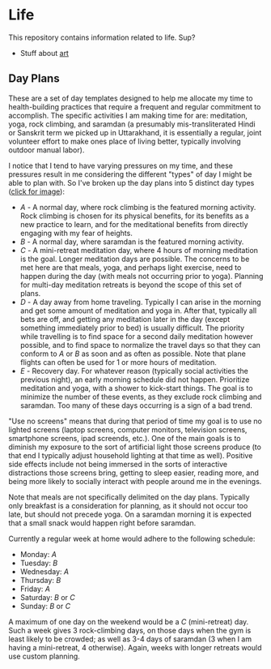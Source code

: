 # Life

This repository contains information related to life.  Sup?

 * Stuff about [art](art.md)


## Day Plans

These are a set of day templates designed to help me allocate my time to health-building practices that require a frequent and regular commitment to accomplish.  The specific activities I am making time for are:  meditation, yoga, rock climbing, and saramdan (a presumably mis-transliterated Hindi or Sanskrit term we picked up in Uttarakhand, it is essentially a regular, joint volunteer effort to make ones place of living better, typically involving outdoor manual labor).

I notice that I tend to have varying pressures on my time, and these pressures result in me considering the different "types" of day I might be able to plan with.  So I've broken up the day plans into 5 distinct day types (<a href="http://github.com/rick/life/raw/master/day-plans/day-plans.png">click for image</a>):

 * *A* - A normal day, where rock climbing is the featured morning activity.  Rock climbing is chosen for its physical benefits, for its benefits as a new practice to learn, and for the meditational benefits from directly engaging with my fear of heights.
 * *B* - A normal day, where saramdan is the featured morning activity.
 * *C* - A mini-retreat meditation day, where 4 hours of morning meditation is the goal.  Longer meditation days are possible.  The concerns to be met here are that meals, yoga, and perhaps light exercise, need to happen during the day (with meals not occurring prior to yoga).  Planning for multi-day meditation retreats is beyond the scope of this set of plans.
 * *D* - A day away from home traveling.  Typically I can arise in the morning and get some amount of meditation and yoga in.  After that, typically all bets are off, and getting any meditation later in the day (except something immediately prior to bed) is usually difficult.  The priority while travelling is to find space for a second daily meditation however possible, and to find space to normalize the travel days so that they can conform to *A* or *B* as soon and as often as possible.  Note that plane flights can often be used for 1 or more hours of meditation.
 * *E* - Recovery day.  For whatever reason (typically social activities the previous night), an early morning schedule did not happen.  Prioritize meditation and yoga, with a shower to kick-start things.  The goal is to minimize the number of these events, as they exclude rock climbing and saramdan.  Too many of these days occurring is a sign of a bad trend.

"Use no screens" means that during that period of time my goal is to use no lighted screens (laptop screens, computer monitors, television screens, smartphone screens, ipad screends, etc.).  One of the main goals is to diminish my exposure to the sort of artificial light those screens produce (to that end I typically adjust household lighting at that time as well).  Positive side effects include not being immersed in the sorts of interactive distractions those screens bring, getting to sleep easier, reading more, and being more likely to socially interact with people around me in the evenings.

Note that meals are not specifically delimited on the day plans.  Typically only breakfast is a consideration for planning, as it should not occur too late, but should not precede yoga.  On a saramdan morning it is expected that a small snack would happen right before saramdan.

Currently a regular week at home would adhere to the following schedule:

 * Monday: *A*
 * Tuesday: *B*
 * Wednesday: *A*
 * Thursday: *B*
 * Friday: *A*
 * Saturday: *B* or *C*
 * Sunday: *B* or *C*

A maximum of one day on the weekend would be a *C* (mini-retreat) day.  Such a week gives 3 rock-climbing days, on those days when the gym is least likely to be crowded; as well as 3-4 days of saramdan (3 when I am having a mini-retreat, 4 otherwise).  Again, weeks with longer retreats would use custom planning.

